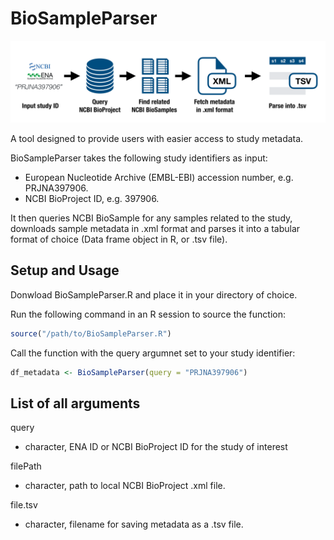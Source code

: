# BioSampleParser
![alt text](https://raw.githubusercontent.com/angelolimeta/BioSampleParser/master/Biosampleparser.png)

A tool designed to provide users with easier access to study metadata.

BioSampleParser takes the following study identifiers as input:
* European Nucleotide Archive (EMBL-EBI) accession number, e.g. PRJNA397906.
* NCBI BioProject ID, e.g. 397906.

It then queries NCBI BioSample for any samples related to the study, downloads sample metadata in .xml format and parses it into a tabular format of choice (Data frame object in R, or .tsv file).

## Setup and Usage

Donwload BioSampleParser.R and place it in your directory of choice.

Run the following command in an R session to source the function:
``` r
source("/path/to/BioSampleParser.R")
```
Call the function with the query argumnet set to your study identifier:
``` r
df_metadata <- BioSampleParser(query = "PRJNA397906")
```

## List of all arguments

query
* character, ENA ID or NCBI BioProject ID for the study of interest

filePath
* character, path to local NCBI BioProject .xml file.

file.tsv
* character, filename for saving metadata as a .tsv file.

